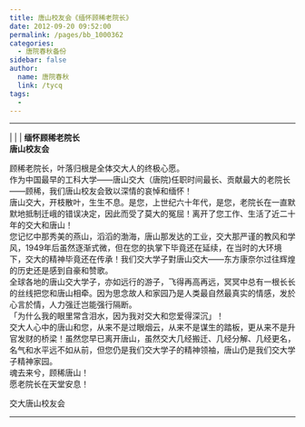 ```yaml
---
title: 唐山校友会《缅怀顾稀老院长》
date: 2012-09-20 09:52:00
permalink: /pages/bb_1000362
categories: 
  - 唐院春秋备份
sidebar: false
author: 
  name: 唐院春秋
  link: /tycq
tags: 
  - 
---
```


* * *

  
|  |  |  **缅怀顾稀老院长  
唐山校友会**  

  
顾稀老院长，叶落归根是全体交大人的终极心愿。  
作为中国最早的工科大学——唐山交大（唐院)任职时间最长、贡献最大的老院长——顾稀，我们唐山校友会致以深情的哀悼和缅怀！  
唐山交大，开枝散叶，生生不息。是您，上世纪六十年代，是您，老院长在一直默默地抵制迁峨的错误决定，因此而受了莫大的冤屈！离开了您工作、生活了近二十年的交大和唐山！  
您记忆中那秀美的燕山，滔滔的渤海，唐山那发达的工业，交大那严谨的教风和学风，1949年后虽然逐渐式微，但在您的执掌下毕竟还在延续，在当时的大环境下，交大的精神毕竟还在传承！我们交大学子對唐山交大——东方康奈尔过往辉煌的历史还是感到自豪和赞歌。  
全球各地的唐山交大学子，亦如远行的游子，飞得再高再远，冥冥中总有一根长长的丝线把您和唐山相牵。因为思念故人和家园乃是人类最自然最真实的情感，发於心言於情，人力强迁岂能强行隔断。  
「为什么我的眼里常含泪水，因为我对交大和您爱得深沉」！  
交大人心中的唐山和您，从来不是过眼烟云，从来不是谋生的踏板，更从来不是升官发财的桥梁！虽然您早已离开唐山，虽然交大几经搬迁、几经分解、几经更名，名气和水平远不如从前，但您仍是我们交大学子的精神领袖，唐山仍是我们交大学子精神家园。  
魂去来兮，顾稀唐山！  
愿老院长在天堂安息！

  
交大唐山校友会  

  
  
---